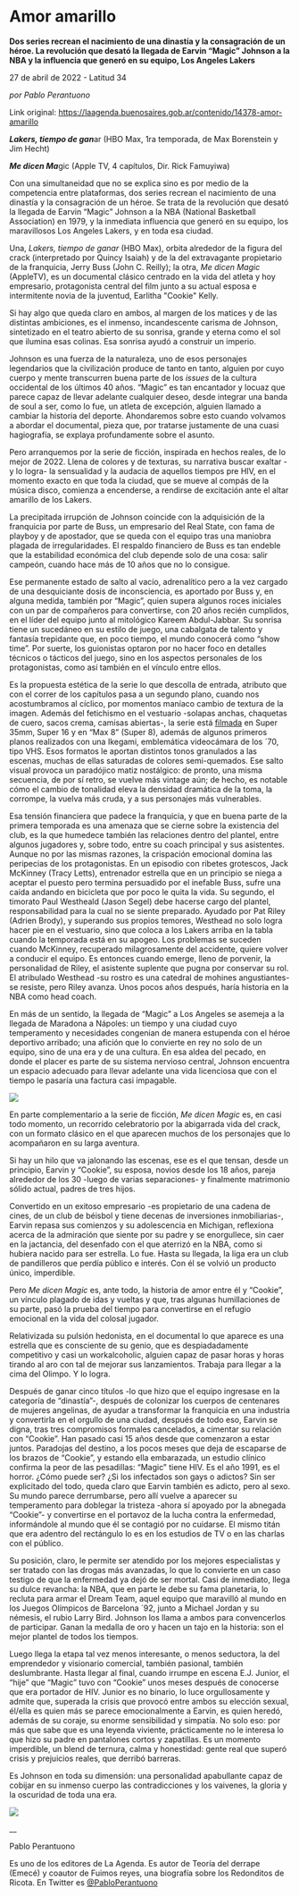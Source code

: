 # Amor amarillo

**Dos series recrean el nacimiento de una dinastía y la consagración de un héroe. La revolución que desató la llegada de Earvin “Magic” Johnson a la NBA y la influencia que generó en su equipo, Los Angeles Lakers**

27 de abril de 2022 - Latitud 34

_por Pablo Perantuono_

Link original: https://laagenda.buenosaires.gob.ar/contenido/14378-amor-amarillo



***Lakers, tiempo de gan***ar (HBO Max, 1ra temporada, de Max Borenstein y Jim Hecht)




***Me dicen Ma***gic (Apple TV, 4 capítulos, Dir. Rick Famuyiwa)




Con una simultaneidad que no se explica sino es por medio de la competencia entre plataformas, dos series recrean el nacimiento de una dinastía y la consagración de un héroe. Se trata de la revolución que desató la llegada de Earvin “Magic” Johnson a la NBA (National Basketball Association) en 1979, y la inmediata influencia que generó en su equipo, los maravillosos Los Angeles Lakers, y en toda esa ciudad.




Una, *Lakers, tiempo de ganar* (HBO Max), orbita alrededor de la figura del crack (interpretado por Quincy Isaiah) y de la del extravagante propietario de la franquicia, Jerry Buss (John C. Reilly); la otra, *Me dicen Magic* (AppleTV), es un documental clásico centrado en la vida del atleta y hoy empresario, protagonista central del film junto a su actual esposa e intermitente novia de la juventud, Earlitha "Cookie" Kelly.




Si hay algo que queda claro en ambos, al margen de los matices y de las distintas ambiciones, es el inmenso, incandescente carisma de Johnson, sintetizado en el teatro abierto de su sonrisa, grande y eterna como el sol que ilumina esas colinas. Esa sonrisa ayudó a construir un imperio.




Johnson es una fuerza de la naturaleza, uno de esos personajes legendarios que la civilización produce de tanto en tanto, alguien por cuyo cuerpo y mente transcurren buena parte de los *issues* de la cultura occidental de los últimos 40 años. “Magic” es tan encantador y locuaz que parece capaz de llevar adelante cualquier deseo, desde integrar una banda de soul a ser, como lo fue, un atleta de excepción, alguien llamado a cambiar la historia del deporte. Ahondaremos sobre esto cuando volvamos a abordar el documental, pieza que, por tratarse justamente de una cuasi hagiografía, se explaya profundamente sobre el asunto.




Pero arranquemos por la serie de ficción, inspirada en hechos reales, de lo mejor de 2022. Llena de colores y de texturas, su narrativa buscar exaltar -y lo logra- la sensualidad y la audacia de aquellos tiempos pre HIV, en el momento exacto en que toda la ciudad, que se mueve al compás de la música disco, comienza a encenderse, a rendirse de excitación ante el altar amarillo de los Lakers.




La precipitada irrupción de Johnson coincide con la adquisición de la franquicia por parte de Buss, un empresario del Real State, con fama de playboy y de apostador, que se queda con el equipo tras una maniobra plagada de irregularidades. El respaldo financiero de Buss es tan endeble que la estabilidad económica del club depende solo de una cosa: salir campeón, cuando hace más de 10 años que no lo consigue.




Ese permanente estado de salto al vacío, adrenalítico pero a la vez cargado de una desquiciante dosis de inconsciencia, es aportado por Buss y, en alguna medida, también por “Magic”, quien supera algunos roces iniciales con un par de compañeros para convertirse, con 20 años recién cumplidos, en el líder del equipo junto al mitológico Kareem Abdul-Jabbar. Su sonrisa tiene un sucedáneo en su estilo de juego, una cabalgata de talento y fantasía trepidante que, en poco tiempo, el mundo conocerá como “show time”. Por suerte, los guionistas optaron por no hacer foco en detalles técnicos o tácticos del juego, sino en los aspectos personales de los protagonistas, como así también en el vínculo entre ellos.




Es la propuesta estética de la serie lo que descolla de entrada, atributo que con el correr de los capítulos pasa a un segundo plano, cuando nos acostumbramos al cíclico, por momentos maníaco cambio de textura de la imagen. Además del fetichismo en el vestuario -solapas anchas, chaquetas de cuero, sacos crema, camisas abiertas-, la serie está [filmada](https://ascmag.com/articles/hoops-heaven-winning-time) en Super 35mm, Super 16 y en “Max 8” (Super 8), además de algunos primeros planos realizados con una Ikegami, emblemática videocámara de los ´70, tipo VHS. Esos formatos le aportan distintos tonos granulados a las escenas, muchas de ellas saturadas de colores semi-quemados. Ese salto visual provoca un paradójico matiz nostálgico: de pronto, una misma secuencia, de por sí retro, se vuelve más vintage aún; de hecho, es notable cómo el cambio de tonalidad eleva la densidad dramática de la toma, la corrompe, la vuelva más cruda, y a sus personajes más vulnerables.




Esa tensión financiera que padece la franquicia, y que en buena parte de la primera temporada es una amenaza que se cierne sobre la existencia del club, es la que humedece también las relaciones dentro del plantel, entre algunos jugadores y, sobre todo, entre su coach principal y sus asistentes. Aunque no por las mismas razones, la crispación emocional domina las peripecias de los protagonistas. En un episodio con ribetes grotescos, Jack McKinney (Tracy Letts), entrenador estrella que en un principio se niega a aceptar el puesto pero termina persuadido por el inefable Buss, sufre una caída andando en bicicleta que por poco le quita la vida. Su segundo, el timorato Paul Westheald (Jason Segel) debe hacerse cargo del plantel, responsabilidad para la cual no se siente preparado. Ayudado por Pat Riley (Adrien Brody), y superando sus propios temores, Westhead no solo logra hacer pie en el vestuario, sino que coloca a los Lakers arriba en la tabla cuando la temporada está en su apogeo. Los problemas se suceden cuando McKinney, recuperado milagrosamente del accidente, quiere volver a conducir el equipo. Es entonces cuando emerge, lleno de porvenir, la personalidad de Riley, el asistente suplente que pugna por conservar su rol. El atribulado Westhead -su rostro es una catedral de mohines angustiantes- se resiste, pero Riley avanza. Unos pocos años después, haría historia en la NBA como head coach.




En más de un sentido, la llegada de “Magic” a Los Angeles se asemeja a la llegada de Maradona a Nápoles: un tiempo y una ciudad cuyo temperamento y necesidades congenian de manera estupenda con el héroe deportivo arribado; una afición que lo convierte en rey no solo de un equipo, sino de una era y de una cultura. En esa aldea del pecado, en donde el placer es parte de su sistema nervioso central, Johnson encuentra un espacio adecuado para llevar adelante una vida licenciosa que con el tiempo le pasaría una factura casi impagable.




[![](https://img.youtube.com/vi/7DdH2Z5WyGU/0.jpg)](https://www.youtube.com/watch?v=7DdH2Z5WyGU)




En parte complementario a la serie de ficción, *Me dicen Magic* es, en casi todo momento, un recorrido celebratorio por la abigarrada vida del crack, con un formato clásico en el que aparecen muchos de los personajes que lo acompañaron en su larga aventura.




Si hay un hilo que va jalonando las escenas, ese es el que tensan, desde un principio, Earvin y “Cookie”, su esposa, novios desde los 18 años, pareja alrededor de los 30 -luego de varias separaciones- y finalmente matrimonio sólido actual, padres de tres hijos.




Convertido en un exitoso empresario -es propietario de una cadena de cines, de un club de béisbol y tiene decenas de inversiones inmobiliarias-, Earvin repasa sus comienzos y su adolescencia en Michigan, reflexiona acerca de la admiración que siente por su padre y se enorgullece, sin caer en la jactancia, del desenfado con el que aterrizó en la NBA, como si hubiera nacido para ser estrella. Lo fue. Hasta su llegada, la liga era un club de pandilleros que perdía público e interés. Con él se volvió un producto único, imperdible.




Pero *Me dicen Magic* es, ante todo, la historia de amor entre él y “Cookie”, un vínculo plagado de idas y vueltas y que, tras algunas humillaciones de su parte, pasó la prueba del tiempo para convertirse en el refugio emocional en la vida del colosal jugador.




Relativizada su pulsión hedonista, en el documental lo que aparece es una estrella que es consciente de su genio, que es despiadadamente competitivo y casi un workalcoholic, alguien capaz de pasar horas y horas tirando al aro con tal de mejorar sus lanzamientos. Trabaja para llegar a la cima del Olimpo. Y lo logra.




Después de ganar cinco títulos -lo que hizo que el equipo ingresase en la categoría de “dinastía”-, después de colonizar los cuerpos de centenares de mujeres angelinas, de ayudar a transformar la franquicia en una industria y convertirla en el orgullo de una ciudad, después de todo eso, Earvin se digna, tras tres compromisos formales cancelados, a cimentar su relación con “Cookie”. Han pasado casi 15 años desde que comenzaron a estar juntos. Paradojas del destino, a los pocos meses que deja de escaparse de los brazos de “Cookie”, y estando ella embarazada, un estudio clínico confirma la peor de las pesadillas: “Magic” tiene HIV. Es el año 1991, es el horror. ¿Cómo puede ser? ¿Si los infectados son gays o adictos? Sin ser explicitado del todo, queda claro que Earvin también es adicto, pero al sexo. Su mundo parece derrumbarse, pero allí vuelve a aparecer su temperamento para doblegar la tristeza -ahora sí apoyado por la abnegada “Cookie”- y convertirse en el portavoz de la lucha contra la enfermedad, informándole al mundo que él se contagió por no cuidarse. El mismo titán que era adentro del rectángulo lo es en los estudios de TV o en las charlas con el público.




Su posición, claro, le permite ser atendido por los mejores especialistas y ser tratado con las drogas más avanzadas, lo que lo convierte en un caso testigo de que la enfermedad ya dejó de ser mortal. Casi de inmediato, llega su dulce revancha: la NBA, que en parte le debe su fama planetaria, lo recluta para armar el Dream Team, aquel equipo que maravilló al mundo en los Juegos Olímpicos de Barcelona ´92, junto a Michael Jordan y su némesis, el rubio Larry Bird. Johnson los llama a ambos para convencerlos de participar. Ganan la medalla de oro y hacen un tajo en la historia: son el mejor plantel de todos los tiempos.




Luego llega la etapa tal vez menos interesante, o menos seductora, la del emprendedor y visionario comercial, también pasional, también deslumbrante. Hasta llegar al final, cuando irrumpe en escena E.J. Junior, el “hije” que “Magic” tuvo con “Cookie” unos meses después de conocerse que era portador de HIV. Junior es no binario, lo luce orgullosamente y admite que, superada la crisis que provocó entre ambos su elección sexual, él/ella es quien más se parece emocionalmente a Earvin, es quien heredó, además de su coraje, su enorme sensibilidad y simpatía. No solo eso: por más que sabe que es una leyenda viviente, prácticamente no le interesa lo que hizo su padre en pantalones cortos y zapatillas. Es un momento imperdible, un blend de ternura, calma y honestidad: gente real que superó crisis y prejuicios reales, que derribó barreras.




Es Johnson en toda su dimensión: una personalidad apabullante capaz de cobijar en su inmenso cuerpo las contradicciones y los vaivenes, la gloria y la oscuridad de toda una era.




[![](https://img.youtube.com/vi/7sgS3SssDX4/0.jpg)](https://www.youtube.com/watch?v=7sgS3SssDX4)




\_\_




Pablo Perantuono




Es uno de los editores de La Agenda. Es autor de Teoría del derrape (Emecé) y coautor de Fuimos reyes, una biografía sobre los Redonditos de Ricota. En Twitter es [@PabloPerantuono](https://twitter.com/pabloperantuono)



